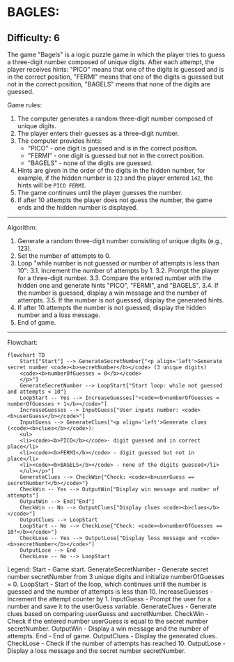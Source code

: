 BAGLES:
=================
Difficulty: 6
-----------------
The game "Bagels" is a logic puzzle game in which the player tries to guess a three-digit number composed of unique digits. After each attempt, the player receives hints: "PICO" means that one of the digits is guessed and is in the correct position, "FERMI" means that one of the digits is guessed but not in the correct position, "BAGELS" means that none of the digits are guessed.

Game rules:
1. The computer generates a random three-digit number composed of unique digits.
2. The player enters their guesses as a three-digit number.
3. The computer provides hints:
    - "PICO" - one digit is guessed and is in the correct position.
    - "FERMI" - one digit is guessed but not in the correct position.
    - "BAGELS" - none of the digits are guessed.
4. Hints are given in the order of the digits in the hidden number, for example, if the hidden number is `123` and the player entered `142`, the hints will be `PICO FERMI`.
5. The game continues until the player guesses the number.
6. If after 10 attempts the player does not guess the number, the game ends and the hidden number is displayed.
-----------------
Algorithm:
1. Generate a random three-digit number consisting of unique digits (e.g., 123).
2. Set the number of attempts to 0.
3. Loop "while number is not guessed or number of attempts is less than 10":
    3.1. Increment the number of attempts by 1.
    3.2. Prompt the player for a three-digit number.
    3.3. Compare the entered number with the hidden one and generate hints "PICO", "FERMI", and "BAGELS".
    3.4. If the number is guessed, display a win message and the number of attempts.
    3.5. If the number is not guessed, display the generated hints.
4. If after 10 attempts the number is not guessed, display the hidden number and a loss message.
5. End of game.
-----------------
Flowchart:
```mermaid
flowchart TD
    Start["Start"] --> GenerateSecretNumber["<p align='left'>Generate secret number <code><b>secretNumber</b></code> (3 unique digits)
    <code><b>numberOfGuesses = 0</b></code>
    </p>"]
    GenerateSecretNumber --> LoopStart{"Start loop: while not guessed and attempts < 10"}
    LoopStart -- Yes --> IncreaseGuesses["<code><b>numberOfGuesses = numberOfGuesses + 1</b></code>"]
    IncreaseGuesses --> InputGuess["User inputs number: <code><b>userGuess</b></code>"]
    InputGuess --> GenerateClues["<p align='left'>Generate clues (<code><b>clues</b></code>):
    <ul>
    <li><code><b>PICO</b></code>- digit guessed and in correct place</li>
    <li><code><b>FERMI</b></code> - digit guessed but not in place</li>
    <li><code><b>BAGELS</b></code> - none of the digits guessed</li>
    </ul></p>"]
    GenerateClues --> CheckWin{"Check: <code><b>userGuess == secretNumber?</b></code>"}
    CheckWin -- Yes --> OutputWin["Display win message and number of attempts"]
    OutputWin --> End["End"]
    CheckWin -- No --> OutputClues["Display clues <code><b>clues</b></code>"]
    OutputClues --> LoopStart
    LoopStart -- No --> CheckLose{"Check: <code><b>numberOfGuesses == 10?</b></code>"}
    CheckLose -- Yes --> OutputLose["Display loss message and <code><b>secretNumber</b></code>"]
    OutputLose --> End
    CheckLose -- No --> LoopStart

```
Legend:
    Start - Game start.
    GenerateSecretNumber - Generate secret number secretNumber from 3 unique digits and initialize numberOfGuesses = 0.
    LoopStart - Start of the loop, which continues until the number is guessed and the number of attempts is less than 10.
    IncreaseGuesses - Increment the attempt counter by 1.
    InputGuess - Prompt the user for a number and save it to the userGuess variable.
    GenerateClues - Generate clues based on comparing userGuess and secretNumber.
    CheckWin - Check if the entered number userGuess is equal to the secret number secretNumber.
    OutputWin - Display a win message and the number of attempts.
    End - End of game.
    OutputClues - Display the generated clues.
    CheckLose - Check if the number of attempts has reached 10.
    OutputLose - Display a loss message and the secret number secretNumber.
